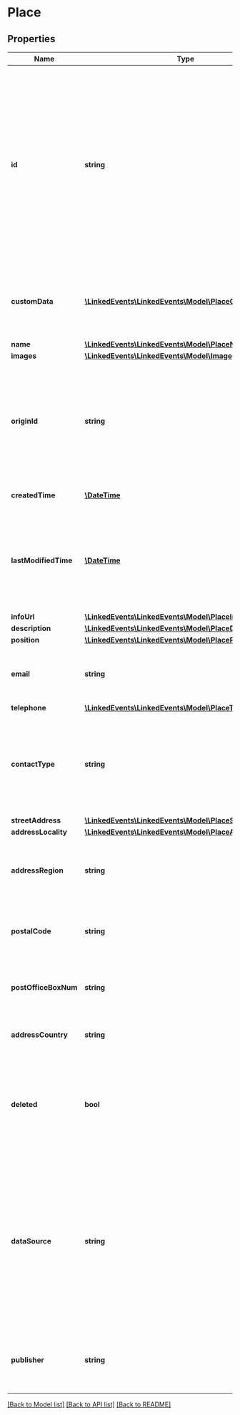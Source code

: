 # Place

## Properties
Name | Type | Description | Notes
------------ | ------------- | ------------- | -------------
**id** | **string** | Consists of source prefix and source specific identifier. These should be URIs uniquely identifying the place, and preferably also well formed http-URLs pointing to more information about the place. | [optional] 
**customData** | [**\LinkedEvents\LinkedEvents\Model\PlaceCustomData[]**](PlaceCustomData.md) | Key value field for custom data. FIXME: is there 6Aika-wide use case for this? | [optional] 
**name** | [**\LinkedEvents\LinkedEvents\Model\PlaceName**](PlaceName.md) |  | [optional] 
**images** | [**\LinkedEvents\LinkedEvents\Model\Image[]**](Image.md) |  | [optional] 
**originId** | **string** | Place identifier in the originating system, these should be in same format as id but variations are more likely than with id. | [optional] 
**createdTime** | [**\DateTime**](\DateTime.md) | Creation time for the place entry. | [optional] 
**lastModifiedTime** | [**\DateTime**](\DateTime.md) | Time this place was modified in the datastore behind the API (not necessarily in the originating system) | [optional] 
**infoUrl** | [**\LinkedEvents\LinkedEvents\Model\PlaceInfoUrl**](PlaceInfoUrl.md) |  | [optional] 
**description** | [**\LinkedEvents\LinkedEvents\Model\PlaceDescription**](PlaceDescription.md) |  | [optional] 
**position** | [**\LinkedEvents\LinkedEvents\Model\PlacePosition**](PlacePosition.md) |  | [optional] 
**email** | **string** | Contact email for the place, note that this is NOT multilingual | [optional] 
**telephone** | [**\LinkedEvents\LinkedEvents\Model\PlaceTelephone**](PlaceTelephone.md) |  | [optional] 
**contactType** | **string** | FIXME: this seems unused in Helsinki data. Does any 6Aika city have use for describing contact type? | [optional] 
**streetAddress** | [**\LinkedEvents\LinkedEvents\Model\PlaceStreetAddress**](PlaceStreetAddress.md) |  | [optional] 
**addressLocality** | [**\LinkedEvents\LinkedEvents\Model\PlaceAddressLocality**](PlaceAddressLocality.md) |  | [optional] 
**addressRegion** | **string** | Larger region for address (like states), not typically used in Finland | [optional] 
**postalCode** | **string** | Postal code of the location (as used by traditional mail) | [optional] 
**postOfficeBoxNum** | **string** | PO box for traditional mail, in case mail is not delivered to the building | [optional] 
**addressCountry** | **string** | Country for the place, NOT multilingual | [optional] 
**deleted** | **bool** | This place entry is not used anymore, but old events still reference it. This might be because of duplicate removal. | [optional] 
**dataSource** | **string** | Identifies the source for data, this is specific to API provider. This is useful for API users, as any data quality issues are likely to be specific to data source and workarounds can be applied as such. | [optional] 
**publisher** | **string** | Organization that provided the event that this place is associated with | [optional] 

[[Back to Model list]](../README.md#documentation-for-models) [[Back to API list]](../README.md#documentation-for-api-endpoints) [[Back to README]](../README.md)


